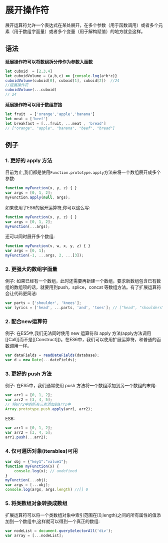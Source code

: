 # 展开操作符 


展开运算符允许一个表达式在某处展开，在多个参数（用于函数调用）或者多个元素（用于数组字面量）或者多个变量（用于解构赋值）的地方就会这样。

## 语法

**延展操作符可以将数组拆分传作为参数入函数**

```javascript
let cuboid  = [2,3,4]
let cuboidVolume = (a,b,c) => {console.log(a*b*c)}
cuboidVolume(cuboid[0], cuboid[1], cuboid[2])  //24
//延展操作符
cuboidVolume(...cuboid)
// 24
```


**延展操作符可以用于数组拼接**

```javascript
let fruit  = ['orange','apple','banana']
let meat = ['beef']
let breakfast = [...fruit, ...meat , 'bread']
// ["orange", "apple", "banana", "beef", "bread"]
```

## 例子

### 1. 更好的 apply 方法


目前为止,我们都是使用`Function.prototype.apply`方法来将一个数组展开成多个参数:

```javascript
function myFunction(x, y, z) { }
var args = [0, 1, 2];
myFunction.apply(null, args);
```

如果使用了ES6的展开运算符,你可以这么写:

```javascript
function myFunction(x, y, z) { }
var args = [0, 1, 2];
myFunction(...args);
```

还可以同时展开多个数组:

```javascript
function myFunction(v, w, x, y, z) { }
var args = [0, 1];
myFunction(-1, ...args, 2, ...[3]);
```


### 2. 更强大的数组字面量

例子:  如果已经有一个数组，此时还需要再新建一个数组，要求新数组包含已有数组的数组项的话，就要用到push，splice，concat 等数组方法。有了扩展运算符会让代码更简洁:

```javascript
var parts = ['shoulder', 'knees'];
var lyrics = ['head', ...parts, 'and', 'toes']; // ["head", "shoulders", "knees", "and", "toes"]
```


### 2. 配合new运算符

例子: 在ES5中,我们无法同时使用 new 运算符和 apply 方法(apply方法调用[[Call]]而不是[[Construct]])。在ES6中，我们可以使用扩展运算符，和普通的函数调用一样。


```javascript
var dataFields = readDateFields(database);
var d = new Date(...dateFields);
```


### 3. 更好的 push 方法

例子: 在ES5中，我们通常使用 push 方法将一个数组添加到另一个数组的末尾:


```javascript
var arr1 = [0, 1, 2];
var arr2 = [3, 4, 5];
// 将arr2中的所有元素添加到arr1中
Array.prototype.push.apply(arr1, arr2);
```

ES6:

```javascript
var arr1 = [0, 1, 2];
var arr2 = [3, 4, 5];
arr1.push(...arr2);
```


### 4. 仅可遍历对象(iterables)可用

```javascript
var obj = {"key1":"value1"};
function myFunction(x) {
    console.log(x); // undefined
}
myFunction(...obj);
var args = [...obj];
console.log(args, args.length) //[] 0
```

### 5. 将类数组对象转换成数组

扩展运算符可以将一个类数组对象中索引范围在[0,length)之间的所有属性的值添加到一个数组中,这样就可以得到一个真正的数组:


```javascript
var nodeList = document.querySelectorAll('div');
var array = [...nodeList];
```















